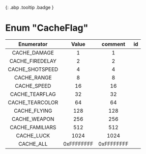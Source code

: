 [ ](#){: .abp .tooltip .badge }
# Enum "CacheFlag"
|Enumerator|Value|comment|id|
|:--:|:--:|:--:|:--:|
| CACHE_DAMAGE | 1 | 1 |
| CACHE_FIREDELAY | 2 | 2 |
| CACHE_SHOTSPEED | 4 | 4 |
| CACHE_RANGE | 8 | 8 |
| CACHE_SPEED | 16 | 16 |
| CACHE_TEARFLAG | 32 | 32 |
| CACHE_TEARCOLOR | 64 | 64 |
| CACHE_FLYING | 128 | 128 |
| CACHE_WEAPON | 256 | 256 |
| CACHE_FAMILIARS | 512 | 512 |
| CACHE_LUCK | 1024 | 1024 |
| CACHE_ALL | 0xFFFFFFFF | 0xFFFFFFFF |